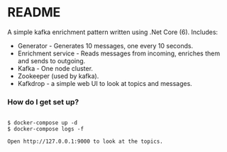 # README

A simple kafka enrichment pattern written using .Net Core (6).
Includes:

- Generator - Generates 10 messages, one every 10 seconds.
- Enrichment service - Reads messages from incoming, enriches them and sends to outgoing.
- Kafka - One node cluster.
- Zookeeper (used by kafka).
- Kafkdrop - a simple web UI to look at topics and messages.

### How do I get set up?

```

$ docker-compose up -d
$ docker-compose logs -f

Open http://127.0.0.1:9000 to look at the topics.

```

